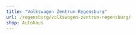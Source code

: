```yaml
---
title: "Volkswagen Zentrum Regensburg"
url: /regensburg/volkswagen-zentrum-regensburg/
shop: Autohaus
---
```

